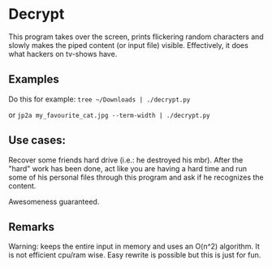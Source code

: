 # Decrypt
This program takes over the screen, prints flickering random characters and slowly makes the piped content (or input file) visible. Effectively, it does what hackers on tv-shows have.

## Examples

Do this for example:
```tree ~/Downloads | ./decrypt.py```

or
```jp2a my_favourite_cat.jpg --term-width | ./decrypt.py```



## Use cases:

Recover some friends hard drive (i.e.: he destroyed his mbr). After the "hard" work has been done, act like you are having a hard time and run some of his personal files through this program and ask if he recognizes the content.

Awesomeness guaranteed.


## Remarks

Warning: keeps the entire input in memory and uses an O(n^2) algorithm. It is not efficient cpu/ram wise. Easy rewrite is possible but this is just for fun.
